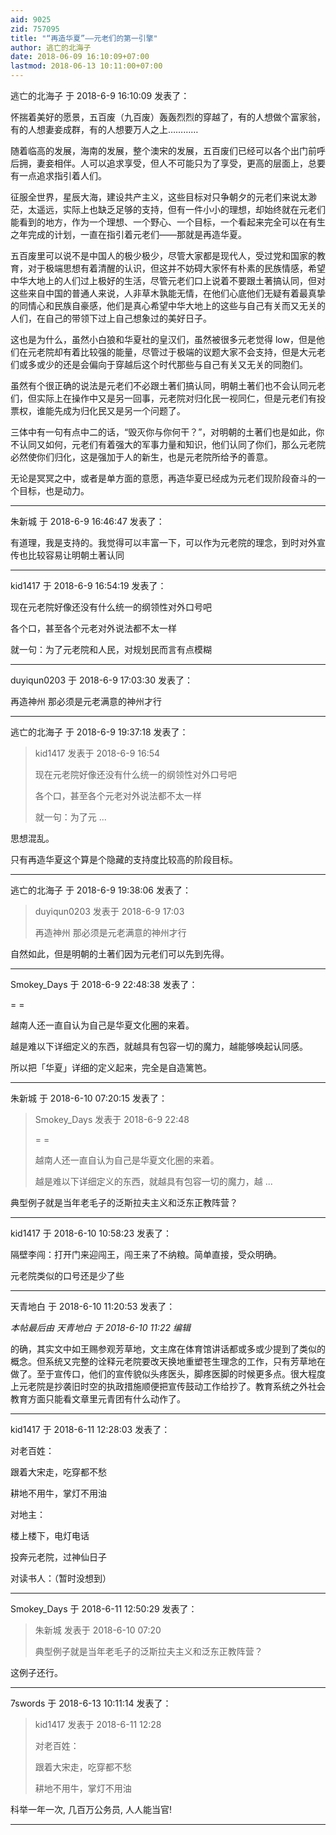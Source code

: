 ```yaml
---
aid: 9025
zid: 757095
title: "“再造华夏”——元老们的第一引擎"
author: 逃亡的北海子
date: 2018-06-09 16:10:09+07:00
lastmod: 2018-06-13 10:11:00+07:00
---
```


逃亡的北海子 于 2018-6-9 16:10:09 发表了：

怀揣着美好的愿景，五百废（九百废）轰轰烈烈的穿越了，有的人想做个富家翁，有的人想妻妾成群，有的人想要万人之上…………

随着临高的发展，海南的发展，整个澳宋的发展，五百废们已经可以各个出门前呼后拥，妻妾相伴。人可以追求享受，但人不可能只为了享受，更高的层面上，总要有一点追求指引着人们。

征服全世界，星辰大海，建设共产主义，这些目标对只争朝夕的元老们来说太渺茫，太遥远，实际上也缺乏足够的支持，但有一件小小的理想，却始终就在元老们能看到的地方，作为一个理想、一个野心、一个目标，一个看起来完全可以在有生之年完成的计划，一直在指引着元老们——那就是再造华夏。

五百废里可以说不是中国人的极少极少，尽管大家都是现代人，受过党和国家的教育，对于极端思想有着清醒的认识，但这并不妨碍大家怀有朴素的民族情感，希望中华大地上的人们过上极好的生活，尽管元老们口上说着不要跟土著搞认同，但对这些来自中国的普通人来说，人非草木孰能无情，在他们心底他们无疑有着最真挚的同情心和民族自豪感，他们是真心希望中华大地上的这些与自己有关而又无关的人们，在自己的带领下过上自己想象过的美好日子。

这也是为什么，虽然小白狼和华夏社的皇汉们，虽然被很多元老觉得 low，但是他们在元老院却有着比较强的能量，尽管过于极端的议题大家不会支持，但是大元老们或多或少的还是会偏向于穿越后这个时代那些与自己有关又无关的同胞们。

虽然有个很正确的说法是元老们不必跟土著们搞认同，明朝土著们也不会认同元老们，但实际上在操作中又是另一回事，元老院对归化民一视同仁，但是元老们有投票权，谁能先成为归化民又是另一个问题了。

三体中有一句有点中二的话，“毁灭你与你何干？”，对明朝的土著们也是如此，你不认同又如何，元老们有着强大的军事力量和知识，他们认同了你们，那么元老院必然使你们归化，这是强加于人的新生，也是元老院所给予的善意。

无论是冥冥之中，或者是单方面的意愿，再造华夏已经成为元老们现阶段奋斗的一个目标，也是动力。

---

朱新城 于 2018-6-9 16:46:47 发表了：

有道理，我是支持的。我觉得可以丰富一下，可以作为元老院的理念，到时对外宣传也比较容易让明朝土著认同

---

kid1417 于 2018-6-9 16:54:19 发表了：

现在元老院好像还没有什么统一的纲领性对外口号吧

各个口，甚至各个元老对外说法都不太一样

就一句：为了元老院和人民，对规划民而言有点模糊

---

duyiqun0203 于 2018-6-9 17:03:30 发表了：

再造神州 那必须是元老满意的神州才行

---

逃亡的北海子 于 2018-6-9 19:37:18 发表了：

> kid1417 发表于 2018-6-9 16:54
>
> 现在元老院好像还没有什么统一的纲领性对外口号吧
>
> 各个口，甚至各个元老对外说法都不太一样
>
> 就一句：为了元 ...

思想混乱。

只有再造华夏这个算是个隐藏的支持度比较高的阶段目标。

---

逃亡的北海子 于 2018-6-9 19:38:06 发表了：

> duyiqun0203 发表于 2018-6-9 17:03
>
> 再造神州 那必须是元老满意的神州才行

自然如此，但是明朝的土著们因为元老们可以先到先得。

---

Smokey_Days 于 2018-6-9 22:48:38 发表了：

= =

越南人还一直自认为自己是华夏文化圈的来着。

越是难以下详细定义的东西，就越具有包容一切的魔力，越能够唤起认同感。

所以把「华夏」详细的定义起来，完全是自造篱笆。

---

朱新城 于 2018-6-10 07:20:15 发表了：

> Smokey_Days 发表于 2018-6-9 22:48
>
> = =
>
> 越南人还一直自认为自己是华夏文化圈的来着。
>
> 越是难以下详细定义的东西，就越具有包容一切的魔力，越 ...

典型例子就是当年老毛子的泛斯拉夫主义和泛东正教阵营？

---

kid1417 于 2018-6-10 10:58:23 发表了：

隔壁李闯：打开门来迎闯王，闯王来了不纳粮。简单直接，受众明确。

元老院类似的口号还是少了些

---

天青地白 于 2018-6-10 11:20:53 发表了：

_本帖最后由 天青地白 于 2018-6-10 11:22 编辑_

的确，其实文中如王赐参观芳草地，文主席在体育馆讲话都或多或少提到了类似的概念。但系统又完整的诠释元老院要改天换地重塑苍生理念的工作，只有芳草地在做了。至于宣传口，他们的宣传貌似头疼医头，脚疼医脚的时候更多点。很大程度上元老院是抄袭旧时空的执政措施顺便把宣传鼓动工作给抄了。教育系统之外社会教育方面只能看文章里元青团有什么动作了。

---

kid1417 于 2018-6-11 12:28:03 发表了：

对老百姓：

跟着大宋走，吃穿都不愁

耕地不用牛，掌灯不用油

对地主：

楼上楼下，电灯电话

投奔元老院，过神仙日子

对读书人：（暂时没想到）

---

Smokey_Days 于 2018-6-11 12:50:29 发表了：

> 朱新城 发表于 2018-6-10 07:20
>
> 典型例子就是当年老毛子的泛斯拉夫主义和泛东正教阵营？

这例子还行。

---

7swords 于 2018-6-13 10:11:14 发表了：

> kid1417 发表于 2018-6-11 12:28
>
> 对老百姓：
>
> 跟着大宋走，吃穿都不愁
>
> 耕地不用牛，掌灯不用油

科举一年一次, 几百万公务员, 人人能当官!

---
